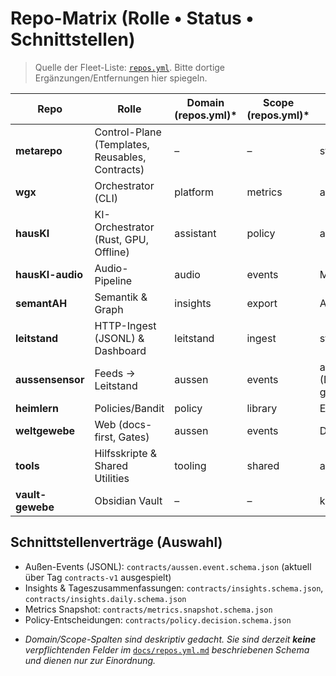 # Repo-Matrix (Rolle • Status • Schnittstellen)

> Quelle der Fleet-Liste: [`repos.yml`](../repos.yml). Bitte dortige Ergänzungen/Entfernungen hier spiegeln.

| Repo | Rolle | Domain (repos.yml)* | Scope (repos.yml)* | Status |
| --- | --- | --- | --- | --- |
| **metarepo** | Control-Plane (Templates, Reusables, Contracts) | – | – | stabil |
| **wgx** | Orchestrator (CLI) | platform | metrics | aktiv |
| **hausKI** | KI-Orchestrator (Rust, GPU, Offline) | assistant | policy | aktiv |
| **hausKI-audio** | Audio-Pipeline | audio | events | MVP |
| **semantAH** | Semantik & Graph | insights | export | Aufbau |
| **leitstand** | HTTP-Ingest (JSONL) & Dashboard | leitstand | ingest | stabil |
| **aussensensor** | Feeds → Leitstand | aussen | events | aktiv (Daemon geplant) |
| **heimlern** | Policies/Bandit | policy | library | Experiment |
| **weltgewebe** | Web (docs-first, Gates) | aussen | events | Docs-only |
| **tools** | Hilfsskripte & Shared Utilities | tooling | shared | aktiv |
| **vault-gewebe** | Obsidian Vault | – | – | kuratiert |

## Schnittstellenverträge (Auswahl)
- Außen-Events (JSONL): `contracts/aussen.event.schema.json` (aktuell über Tag `contracts-v1` ausgespielt)
- Insights & Tageszusammenfassungen: `contracts/insights.schema.json`, `contracts/insights.daily.schema.json`
- Metrics Snapshot: `contracts/metrics.snapshot.schema.json`
- Policy-Entscheidungen: `contracts/policy.decision.schema.json`

* *Domain/Scope-Spalten sind deskriptiv gedacht. Sie sind derzeit **keine** verpflichtenden Felder im* [`docs/repos.yml.md`](./repos.yml.md) *beschriebenen Schema und dienen nur zur Einordnung.*

